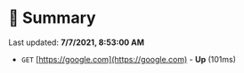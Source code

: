 # 📖 Summary
Last updated: **7/7/2021, 8:53:00 AM**

- `GET` [https://google.com](https://google.com) - **Up** (101ms)
